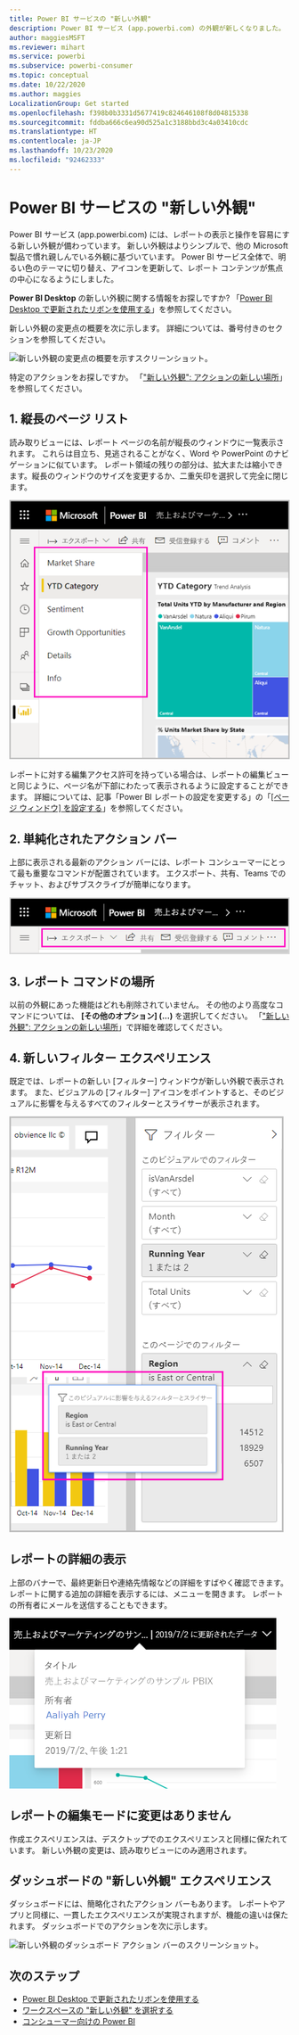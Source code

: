 ```yaml
---
title: Power BI サービスの "新しい外観"
description: Power BI サービス (app.powerbi.com) の外観が新しくなりました。 この記事では、新しい外観を使用してレポートを操作する方法について説明します。
author: maggiesMSFT
ms.reviewer: mihart
ms.service: powerbi
ms.subservice: powerbi-consumer
ms.topic: conceptual
ms.date: 10/22/2020
ms.author: maggies
LocalizationGroup: Get started
ms.openlocfilehash: f398b0b3331d5677419c824646108f8d04815338
ms.sourcegitcommit: fddba666c6ea90d525a1c3188bbd3c4a03410cdc
ms.translationtype: HT
ms.contentlocale: ja-JP
ms.lasthandoff: 10/23/2020
ms.locfileid: "92462333"
---
```

# <a name="the-new-look-of-the-power-bi-service"></a>Power BI サービスの "新しい外観"

Power BI サービス (app.powerbi.com) には、レポートの表示と操作を容易にする新しい外観が備わっています。 新しい外観はよりシンプルで、他の Microsoft 製品で慣れ親しんでいる外観に基づいています。 Power BI サービス全体で、明るい色のテーマに切り替え、アイコンを更新して、レポート コンテンツが焦点の中心になるようにしました。 

**Power BI Desktop** の新しい外観に関する情報をお探しですか?  「[Power BI Desktop で更新されたリボンを使用する](../create-reports/desktop-ribbon.md)」を参照してください。

新しい外観の変更点の概要を次に示します。 詳細については、番号付きのセクションを参照してください。

![新しい外観の変更点の概要を示すスクリーンショット。](media/service-new-look/power-bi-new-look-changes-callouts.png)

特定のアクションをお探しですか。 「["新しい外観": アクションの新しい場所](service-new-look-where-actions.md)」を参照してください。

## <a name="1-vertical-list-of-pages"></a>1. 縦長のページ リスト 
読み取りビューには、レポート ページの名前が縦長のウィンドウに一覧表示されます。 これらは目立ち、見逃されることがなく、Word や PowerPoint のナビゲーションに似ています。 レポート領域の残りの部分は、拡大または縮小できます。縦長のウィンドウのサイズを変更するか、二重矢印を選択して完全に閉じます。

![側部に沿って表示されているレポート ページ名のスクリーンショット。](media/service-new-look/power-bi-new-look-report-pages.png)

レポートに対する編集アクセス許可を持っている場合は、レポートの編集ビューと同じように、ページ名が下部にわたって表示されるように設定することができます。 詳細については、記事「Power BI レポートの設定を変更する」の「[[ページ ウィンドウ] を設定する](../create-reports/power-bi-report-settings.md#set-the-pages-pane)」を参照してください。

## <a name="2-simplified-action-bar"></a>2. 単純化されたアクション バー 

上部に表示される最新のアクション バーには、レポート コンシューマーにとって最も重要なコマンドが配置されています。 エクスポート、共有、Teams でのチャット、およびサブスクライブが簡単になります。 

![[新しいアクション バー] のスクリーンショット。](media/service-new-look/power-bi-new-look-action-bar.png)

## <a name="3-where-are-the-report-commands"></a>3. レポート コマンドの場所

以前の外観にあった機能はどれも削除されていません。 その他のより高度なコマンドについては、 **[その他のオプション] (...)** を選択してください。 「["新しい外観": アクションの新しい場所](service-new-look-where-actions.md)」で詳細を確認してください。

## <a name="4-new-filter-experience"></a>4. 新しいフィルター エクスペリエンス

既定では、レポートの新しい [フィルター] ウィンドウが新しい外観で表示されます。 また、ビジュアルの [フィルター] アイコンをポイントすると、そのビジュアルに影響を与えるすべてのフィルターとスライサーが表示されます。

![そのビジュアルに影響を与えるすべてのフィルターとスライサーのスクリーンショット。](media/service-new-look/power-bi-new-look-filters.png)

## <a name="view-report-details"></a>レポートの詳細の表示 

上部のバナーで、最終更新日や連絡先情報などの詳細をすばやく確認できます。  レポートに関する追加の詳細を表示するには、メニューを開きます。 レポートの所有者にメールを送信することもできます。

![レポートの詳細の表示のスクリーンショット。](media/service-new-look/power-bi-new-look-metadata.png)

## <a name="no-changes-to-report-edit-mode"></a>レポートの編集モードに変更はありません 

作成エクスペリエンスは、デスクトップでのエクスペリエンスと同様に保たれています。 新しい外観の変更は、読み取りビューにのみ適用されます。

## <a name="dashboard-new-look-experience"></a>ダッシュボードの "新しい外観" エクスペリエンス 

ダッシュボードには、簡略化されたアクション バーもあります。 レポートやアプリと同様に、一貫したエクスペリエンスが実現されますが、機能の違いは保たれます。 ダッシュボードでのアクションを次に示します。
 
![新しい外観のダッシュボード アクション バーのスクリーンショット。](media/service-new-look/power-bi-dashboard-action-bar-new-look.png)

## <a name="next-steps"></a>次のステップ

- [Power BI Desktop で更新されたリボンを使用する](../create-reports/desktop-ribbon.md)
- [ワークスペースの "新しい外観" を選択する](../collaborate-share/service-workspaces-new-look.md)
- [コンシューマー向けの Power BI](end-user-consumer.md)
